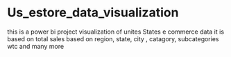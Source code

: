 # Us_estore_data_visualization
this is a power bi project visualization of
unites States e commerce data
it is based on total sales based on 
region, state, city , catagory, subcategories wtc
and many more
